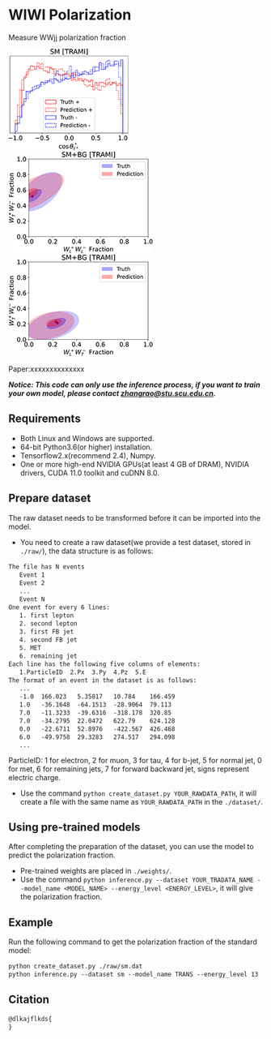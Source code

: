 # WlWl Polarization
Measure WWjj polarization fraction 

![sm](./result/sm.png)
![sm_lltt](./result/sm_lltt.png)
![sm_lttl](./result/sm_lttl.png)

Paper:xxxxxxxxxxxxxx

___Notice: This code can only use the inference process, if you want to train your own model, please contact [zhangrao@stu.scu.edu.cn](mailto:zhangrao@stu.scu.edu.cn).___

## Requirements
* Both Linux and Windows are supported.
* 64-bit Python3.6(or higher) installation.
* Tensorflow2.x(recommend 2.4), Numpy.
* One or more high-end NVIDIA GPUs(at least 4 GB of DRAM), NVIDIA drivers, CUDA 11.0 toolkit and cuDNN 8.0.

## Prepare dataset
The raw dataset needs to be transformed before it can be imported into the model.
* You need to create a raw dataset(we provide a test dataset, stored in `./raw/`), the data structure is as follows:
```
The file has N events
   Event 1
   Event 2
   ...
   Event N
One event for every 6 lines:
   1. first lepton 
   2. second lepton 
   3. first FB jet 
   4. second FB jet 
   5. MET 
   6. remaining jet 
Each line has the following five columns of elements:
   1.ParticleID  2.Px  3.Py  4.Pz  5.E
The format of an event in the dataset is as follows:
   ...
   -1.0  166.023   5.35817   10.784    166.459
   1.0   -36.1648  -64.1513  -28.9064  79.113
   7.0   -11.3233  -39.6316  -318.178  320.85
   7.0   -34.2795  22.0472   622.79    624.128
   0.0   -22.6711  52.8976   -422.567  426.468
   6.0   -49.9758  29.3283   274.517   294.098
   ...
```
ParticleID: 1 for electron, 2 for muon, 3 for tau, 4 for b-jet, 5 for normal jet, 0 for met, 6 for remaining jets, 7 for forward backward jet, signs represent electric charge.
* Use the command `python create_dataset.py YOUR_RAWDATA_PATH`, it will create a file with the same name as `YOUR_RAWDATA_PATH` in the `./dataset/`.
## Using pre-trained models
After completing the preparation of the dataset, you can use the model to predict the polarization fraction.
* Pre-trained weights are placed in `./weights/`.
* Use the command `python inference.py --dataset YOUR_TRADATA_NAME --model_name <MODEL_NAME> --energy_level <ENERGY_LEVEL>`, it will give the polarization fraction.
## Example
Run the following command to get the polarization fraction of the standard model:
```
python create_dataset.py ./raw/sm.dat
python inference.py --dataset sm --model_name TRANS --energy_level 13
```
## Citation
```
@dlkajflkds{
}
```
